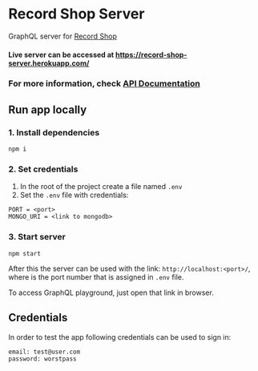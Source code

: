 # Record Shop Server

GraphQL server for [Record Shop](https://github.com/plaskevich/record-shop)

#### Live server can be accessed at https://record-shop-server.herokuapp.com/

### For more information, check [API Documentation](https://record-shop.stoplight.io)

## Run app locally
### 1. Install dependencies
`npm i`
### 2. Set credentials
1. In the root of the project create a file named `.env`
2. Set the `.env` file with credentials:
```
PORT = <port>
MONGO_URI = <link to mongodb>
```
### 3. Start server
`npm start`

After this the server can be used with the link: `http://localhost:<port>/`,
where <port> is the port number that is assigned in `.env` file.

To access GraphQL playground, just open that link in browser.

## Credentials

In order to test the app following credentials can be used to sign in:
```
email: test@user.com
password: worstpass
```

